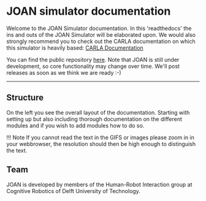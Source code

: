 # JOAN simulator documentation

Welcome to the JOAN Simulator documentation. In this 'readthedocs' the ins and outs of the JOAN Simulator will be elaborated upon. We would also strongly recommend you to check out the CARLA documentation on which this simulator is heavily based:
[CARLA Documentation](https://carla.readthedocs.io/en/latest/)

You can find the public repository [here][repolink]. Note that JOAN is still under development, so core functionality may change over time. We'll post releases as soon as we think we are ready :-)

[repolink]: https://gitlab.tudelft.nl/tud-cor-hri/joan-framework/joan

---
## Structure
On the left you see the overall layout of the documentation. Starting with setting up but also including thorough documentation on the different modules and if you wish to add modules how to do so.

!!! Note
    If you cannot read the text in the GIFS or images please zoom in in your webbrowser, the resolution should then be high enough to distinguish the text.

## Team

JOAN is developed by members of the Human-Robot Interaction group at Cognitive Robotics of Delft University of Technology.